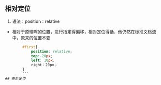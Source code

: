 ## 相对定位

1. 语法：position：relative
  - 相对于原理啊的位置，进行指定得偏移，相对定位得话，他仍然在标准文档流中，原来的位置不变
  
```css
        #first{
            position: relative;  
            top:-20px;
            left: 10px;
            right：20px；
        }
        ```
## 绝对定位

